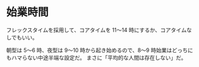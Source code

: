 # 始業時間

フレックスタイムを採用して、コアタイムを 11〜14 時にするか、コアタイムなしでもいい。

朝型は 5〜6 時、夜型は 9〜10 時から起き始めるので、8〜9 時始業はどっちにもハマらない中途半端な設定だ。
まさに「平均的な人間は存在しない」だ。
